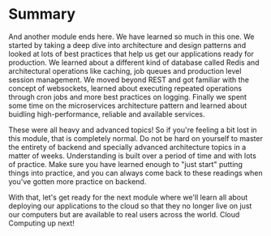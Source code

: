 # Summary

And another module ends here. We have learned so much in this one. We started by taking a deep dive into architecture and design patterns and looked at lots of best practices that help us get our applications ready for production. We learned about a different kind of database called Redis and architectural operations like caching, job queues and production level session management. We moved beyond REST and got familiar with the concept of websockets, learned about executing repeated operations through cron jobs and more best practices on logging. Finally we spent some time on the microservices architecture pattern and learned about buidling high-performance, reliable and available services.

These were all heavy and advanced topics! So if you're feeling a bit lost in this module, that is completely normal. Do not be hard on yourself to master the entirety of backend and specially advanced architecture topics in a matter of weeks. Understanding is built over a period of time and with lots of practice. Make sure you have learned enough to "just start" putting things into practice, and you can always come back to these readings when you've gotten more practice on backend.

With that, let's get ready for the next module where we'll learn all about deploying our applications to the cloud so that they no longer live on just our computers but are available to real users across the world. Cloud Computing up next!